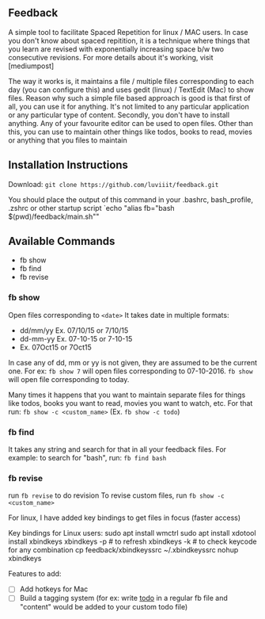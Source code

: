 ## Feedback
A simple tool to facilitate Spaced Repetition for linux / MAC users.
In case you don't know about spaced repitition, it is a technique where things that you learn are revised with exponentially increasing space b/w two consecutive revisions. For more details about it's working, visit [mediumpost]

The way it works is, it maintains a file / multiple files corresponding to each day (you can configure this) and uses gedit (linux) / TextEdit (Mac) to show files. Reason why such a simple file based approach is good is that first of all, you can use it for anything. It's not limited to any particular application or any particular type of content. Secondly, you don't have to install anything. Any of your favourite editor can be used to open files. Other than this, you can use to maintain other things like todos, books to read, movies or anything that you files to maintain

## Installation Instructions
Download: `git clone https://github.com/luviiit/feedback.git`

You should place the output of this command in your .bashrc, bash_profile, .zshrc or other startup script
`echo "alias fb=\"bash $(pwd)/feedback/main.sh\""

## Available Commands
- fb show <args>
- fb find <args>
- fb revise

### fb show <date>
Open files corresponding to `<date>`
It takes date in multiple formats:
- dd/mm/yy Ex. 07/10/15 or 7/10/15
- dd-mm-yy Ex. 07-10-15 or 7-10-15
- Ex. 07Oct15 or 7Oct15

In case any of dd, mm or yy is not given, they are assumed to be the current one. For ex: `fb show 7` will open files corresponding to 07-10-2016. `fb show` will open file corresponding to today.

Many times it happens that you want to maintain separate files for things like todos, books you want to read, movies you want to watch, etc. For that run:
`fb show -c <custom_name>` (Ex. `fb show -c todo`)

### fb find <keyword>
It takes any string and search for that in all your feedback files. For example: to search for "bash", run: `fb find bash`

### fb revise
run `fb revise` to do revision
To revise custom files, run `fb show -c <custom_name>`

For linux, I have added key bindings to get files in focus (faster access)

Key bindings for Linux users:
sudo apt install wmctrl
sudo apt install xdotool
install xbindkeys
xbindkeys -p # to refresh
xbindkeys -k # to check keycode for any combination
cp feedback/xbindkeyssrc ~/.xbindkeyssrc
nohup xbindkeys

Features to add:
- [ ] Add hotkeys for Mac
- [ ] Build a tagging system (for ex: write [todo](content) in a regular fb file and "content" would be added to your custom todo file)
